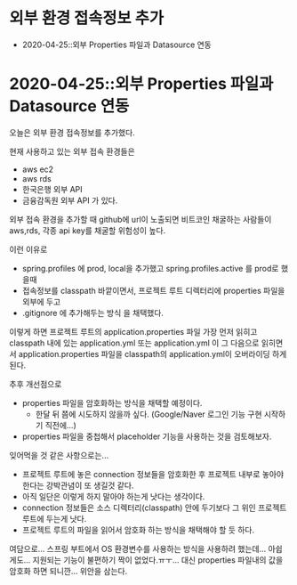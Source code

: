 # 외부 환경 접속정보 추가
- 2020-04-25::외부 Properties 파일과 Datasource 연동 
  
# 2020-04-25::외부 Properties 파일과 Datasource 연동 
오늘은 외부 환경 접속정보를 추가했다.  

현재 사용하고 있는 외부 접속 환경들은
- aws ec2
- aws rds
- 한국은행 외부 API
- 금융감독원 외부 API
가 있다.
 
외부 접속 환경을 추가할 때 github에 url이 노출되면 
비트코인 채굴하는 사람들이 aws,rds, 각종 api key를 채굴할 위험성이 높다.
  
이런 이유로 
- spring.profiles 에 prod, local을 추가했고 spring.profiles.active 를 prod로 했을때
- 접속정보를 classpath 바깥이면서, 프로젝트 루트 디렉터리에 properties 파일을 외부에 두고
- .gitignore 에 추가해두는 방식
을 채택했다.  
  
이렇게 하면 프로젝트 루트의 application.properties 파일 가장 먼저 읽히고 
classpath 내에 있는 application.yml 또는 application.yml 이 그 다음으로 읽히면서 
application.properties 파일을 classpath의 application.yml이 오버라이딩 하게 된다.   
  
추후 개선점으로  
- properties 파일을 암호화하는 방식을 채택할 예정이다.
    - 한달 뒤 쯤에 시도하지 않을까 싶다. (Google/Naver 로그인 기능 구현 시작하기 직전에...)
- properties 파일을 중첩해서 placeholder 기능을 사용하는 것을 검토해보자.
  
잊어먹을 것 같은 사항으로는...
- 프로젝트 루트에 놓은 connection 정보들을 암호화한 후 프로젝트 내부로 놓아야한다는 강박관념이 또 생길것 같다.
- 아직 일단은 이렇게 하지 말아야 하는게 낫다는 생각이다.
- connection 정보들은 소스 디렉터리(classpath) 안에 두기보다 그 위인 프로젝트 루트에 두는게 낫다.
- 프로젝트 루트의 파일을 읽어서 암호화 하는 방식을 채택해야 할 듯 하다.  
  
여담으로... 스프링 부트에서 OS 환경변수를 사용하는 방식을 사용하려 했는데... 아쉽게도...
지원되는 기능이 불편하기 짝이 없었다.ㅠㅜ...
대신 properties 파일내의 값을 암호화 하면 되니깐... 위안을 삼는다.
